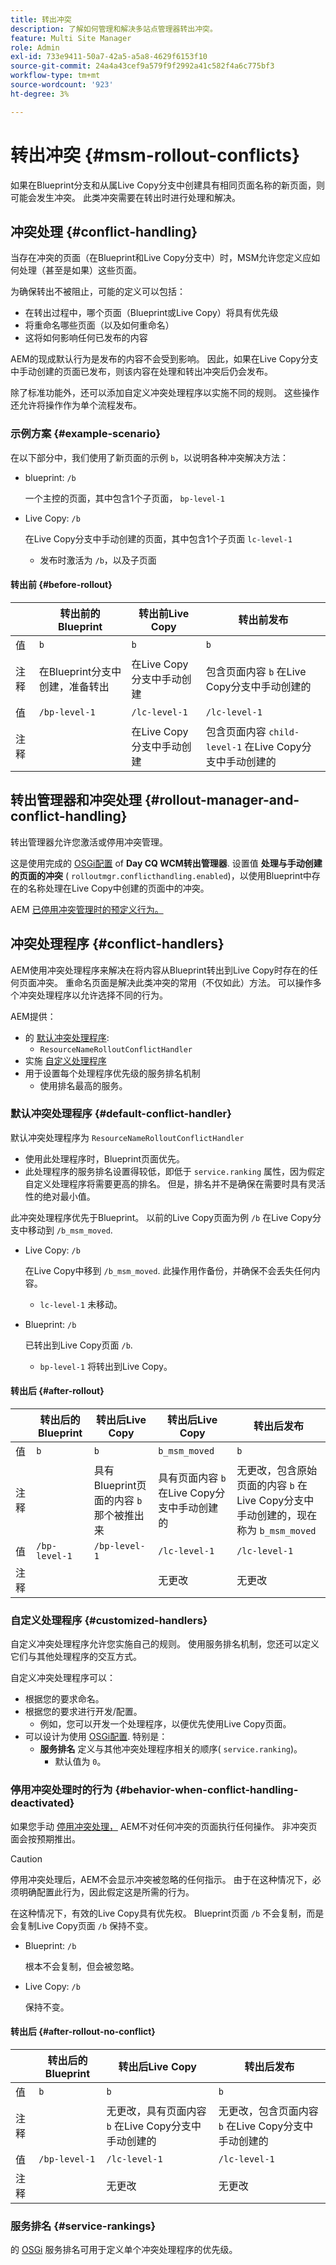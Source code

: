 ```yaml
---
title: 转出冲突
description: 了解如何管理和解决多站点管理器转出冲突。
feature: Multi Site Manager
role: Admin
exl-id: 733e9411-50a7-42a5-a5a8-4629f6153f10
source-git-commit: 24a4a43cef9a579f9f2992a41c582f4a6c775bf3
workflow-type: tm+mt
source-wordcount: '923'
ht-degree: 3%

---
```


# 转出冲突 {#msm-rollout-conflicts}

如果在Blueprint分支和从属Live Copy分支中创建具有相同页面名称的新页面，则可能会发生冲突。 此类冲突需要在转出时进行处理和解决。

## 冲突处理 {#conflict-handling}

当存在冲突的页面（在Blueprint和Live Copy分支中）时，MSM允许您定义应如何处理（甚至是如果）这些页面。

为确保转出不被阻止，可能的定义可以包括：

* 在转出过程中，哪个页面（Blueprint或Live Copy）将具有优先级
* 将重命名哪些页面（以及如何重命名）
* 这将如何影响任何已发布的内容

AEM的现成默认行为是发布的内容不会受到影响。 因此，如果在Live Copy分支中手动创建的页面已发布，则该内容在处理和转出冲突后仍会发布。

除了标准功能外，还可以添加自定义冲突处理程序以实施不同的规则。 这些操作还允许将操作作为单个流程发布。

### 示例方案 {#example-scenario}

在以下部分中，我们使用了新页面的示例 `b`，以说明各种冲突解决方法：

* blueprint: `/b`

   一个主控的页面，其中包含1个子页面， `bp-level-1`

* Live Copy: `/b`

   在Live Copy分支中手动创建的页面，其中包含1个子页面 `lc-level-1`

   * 发布时激活为 `/b`，以及子页面

#### 转出前 {#before-rollout}

|  | 转出前的Blueprint | 转出前Live Copy | 转出前发布 |
|---|---|---|---|
| 值 | `b` | `b` | `b` |
| 注释 | 在Blueprint分支中创建，准备转出 | 在Live Copy分支中手动创建 | 包含页面内容 `b` 在Live Copy分支中手动创建的 |
| 值 | `/bp-level-1` | `/lc-level-1` | `/lc-level-1` |
| 注释 |  | 在Live Copy分支中手动创建 | 包含页面内容 `child-level-1` 在Live Copy分支中手动创建的 |

## 转出管理器和冲突处理 {#rollout-manager-and-conflict-handling}

转出管理器允许您激活或停用冲突管理。

这是使用完成的 [OSGi配置](/help/implementing/deploying/configuring-osgi.md) of **Day CQ WCM转出管理器**. 设置值 **处理与手动创建的页面的冲突** ( `rolloutmgr.conflicthandling.enabled`)，以使用Blueprint中存在的名称处理在Live Copy中创建的页面中的冲突。

AEM [已停用冲突管理时的预定义行为。](#behavior-when-conflict-handling-deactivated)

## 冲突处理程序 {#conflict-handlers}

AEM使用冲突处理程序来解决在将内容从Blueprint转出到Live Copy时存在的任何页面冲突。 重命名页面是解决此类冲突的常用（不仅如此）方法。 可以操作多个冲突处理程序以允许选择不同的行为。

AEM提供：

* 的 [默认冲突处理程序](#default-conflict-handler):
   * `ResourceNameRolloutConflictHandler`
* 实施 [自定义处理程序](#customized-handlers)
* 用于设置每个处理程序优先级的服务排名机制
   * 使用排名最高的服务。

### 默认冲突处理程序 {#default-conflict-handler}

默认冲突处理程序为 `ResourceNameRolloutConflictHandler`

* 使用此处理程序时，Blueprint页面优先。
* 此处理程序的服务排名设置得较低，即低于 `service.ranking` 属性，因为假定自定义处理程序将需要更高的排名。 但是，排名并不是确保在需要时具有灵活性的绝对最小值。

此冲突处理程序优先于Blueprint。 以前的Live Copy页面为例 `/b` 在Live Copy分支中移动到 `/b_msm_moved`.

* Live Copy: `/b`

   在Live Copy中移到 `/b_msm_moved`. 此操作用作备份，并确保不会丢失任何内容。

   * `lc-level-1` 未移动。

* Blueprint: `/b`

   已转出到Live Copy页面 `/b`.

   * `bp-level-1` 将转出到Live Copy。

#### 转出后 {#after-rollout}

|  | 转出后的Blueprint | 转出后Live Copy | 转出后Live Copy | 转出后发布 |
|---|---|---|---|---|
| 值 | `b` | `b` | `b_msm_moved` | `b` |
| 注释 |  | 具有Blueprint页面的内容 `b` 那个被推出来 | 具有页面内容 `b` 在Live Copy分支中手动创建的 | 无更改，包含原始页面的内容 `b` 在Live Copy分支中手动创建的，现在称为 `b_msm_moved` |
| 值 | `/bp-level-1` | `/bp-level-1` | `/lc-level-1` | `/lc-level-1` |
| 注释 |  |  | 无更改 | 无更改 |

### 自定义处理程序 {#customized-handlers}

自定义冲突处理程序允许您实施自己的规则。 使用服务排名机制，您还可以定义它们与其他处理程序的交互方式。

自定义冲突处理程序可以：

* 根据您的要求命名。
* 根据您的要求进行开发/配置。
   * 例如，您可以开发一个处理程序，以便优先使用Live Copy页面。
* 可以设计为使用 [OSGi配置](/help/implementing/deploying/configuring-osgi.md). 特别是：
   * **服务排名** 定义与其他冲突处理程序相关的顺序( `service.ranking`)。
      * 默认值为 `0`。

### 停用冲突处理时的行为 {#behavior-when-conflict-handling-deactivated}

如果您手动 [停用冲突处理，](#rollout-manager-and-conflict-handling) AEM不对任何冲突的页面执行任何操作。 非冲突页面会按预期推出。

>[!CAUTION]
>
>停用冲突处理后，AEM不会显示冲突被忽略的任何指示。 由于在这种情况下，必须明确配置此行为，因此假定这是所需的行为。

在这种情况下，有效的Live Copy具有优先权。 Blueprint页面 `/b` 不会复制，而是会复制Live Copy页面 `/b` 保持不变。

* Blueprint: `/b`

   根本不会复制，但会被忽略。

* Live Copy: `/b`

   保持不变。

#### 转出后 {#after-rollout-no-conflict}

|  | 转出后的Blueprint | 转出后Live Copy | 转出后发布 |
|---|---|---|---|
| 值 | `b` | `b` | `b` |
| 注释 |  | 无更改，具有页面内容 `b` 在Live Copy分支中手动创建的 | 无更改，包含页面内容 `b` 在Live Copy分支中手动创建的 |
| 值 | `/bp-level-1` | `/lc-level-1` | `/lc-level-1` |
| 注释 |  | 无更改 | 无更改 |

### 服务排名 {#service-rankings}

的 [OSGi](https://www.osgi.org/) 服务排名可用于定义单个冲突处理程序的优先级。
